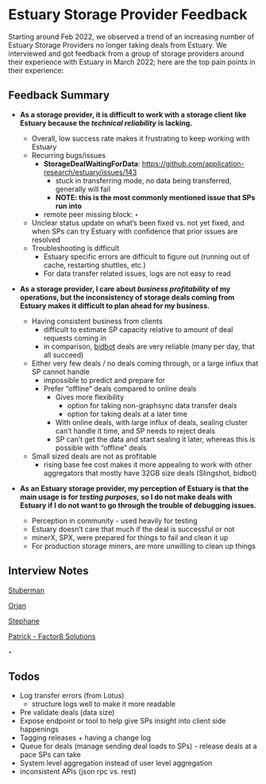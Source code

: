 # Estuary Storage Provider Feedback

Starting around Feb 2022, we observed a trend of an increasing number of Estuary Storage Providers no longer taking deals from Estuary. We interviewed and got feedback from a group of storage providers around their experience with Estuary in March 2022; here are the top pain points in their experience: 

## Feedback Summary

- **As a storage provider, it is difficult to work with a storage client like Estuary because the *technical reliability* is lacking.**
    - Overall, low success rate makes it frustrating to keep working with Estuary
    - Recurring bugs/issues
        - **StorageDealWaitingForData**: https://github.com/application-research/estuary/issues/143
            - stuck in transferring mode, no data being transferred, generally will fail
            - **NOTE: this is the most commonly mentioned issue that SPs run into**
        - remote peer missing block: ‣
    - Unclear status update on what’s been fixed vs. not yet fixed, and when SPs can try Estuary with confidence that prior issues are resolved
    - Troubleshooting is difficult
        - Estuary specific errors are difficult to figure out (running out of cache, restarting shuttles, etc.)
        - For data transfer related issues, logs are not easy to read
        
- **As a storage provider, I care about *business profitability* of my operations, but the inconsistency of storage deals coming from Estuary makes it difficult to plan ahead for my business.**
    - Having consistent business from clients
        - difficult to estimate SP capacity relative to amount of deal requests coming in
        - in comparison, [bidbot](https://github.com/textileio/bidbot) deals are very reliable (many per day, that all succeed)
    - Either very few deals / no deals coming through, or a large influx that SP cannot handle
        - impossible to predict and prepare for
        - Prefer “offline” deals compared to online deals
            - Gives more flexibility
                - option for taking non-graphsync data transfer deals
                - option for taking deals at a later time
            - With online deals, with large influx of deals, sealing cluster can’t handle it time, and SP needs to reject deals
            - SP can’t get the data and start sealing it later, whereas this is possible with “offline” deals
    - Small sized deals are not as profitable
        - rising base fee cost makes it more appealing to work with other aggregators that mostly have 32GB size deals (Slingshot, bidbot)
        
- **As an Estuary storage provider, my perception of Estuary is that the main usage is for *testing purposes,* so I do not make deals with Estuary if I do not want to go through the trouble of debugging issues.**
    - Perception in community - used heavily for testing
    - Estuary doesn’t care that much if the deal is successful or not
    - minerX, SPX, were prepared for things to fail and clean it up
    - For production storage miners, are more unwilling to clean up things

## Interview Notes

[Stuberman](Estuary%20Storage%20Provider%20Feedback%20c443a6db9a3d4b3db8e46ad2a9d78e4a/Stuberman%20dd156fc6d46b4f879c70287d8b4e8cc5.md)

[Orjan](Estuary%20Storage%20Provider%20Feedback%20c443a6db9a3d4b3db8e46ad2a9d78e4a/Orjan%206f44aa50dcef42ec9317c78b2cc36525.md)

[Stephane](Estuary%20Storage%20Provider%20Feedback%20c443a6db9a3d4b3db8e46ad2a9d78e4a/Stephane%207cab5abb1eba48fabdb885521284a7b0.md)

[Patrick - Factor8 Solutions](Estuary%20Storage%20Provider%20Feedback%20c443a6db9a3d4b3db8e46ad2a9d78e4a/Patrick%20-%20Factor8%20Solutions%207a007157c42c4bd8b8a203fdef1ffe56.md)

 ‣ 

## Todos

- Log transfer errors (from Lotus)
    - structure logs well to make it more readable
- Pre validate deals (data size)
- Expose endpoint or tool to help give SPs insight into client side happenings
- Tagging releases + having a change log
- Queue for deals (manage sending deal loads to SPs) - release deals at a pace SPs can take
- System level aggregation instead of user level aggregation
- inconsistent APIs (json rpc vs. rest)
